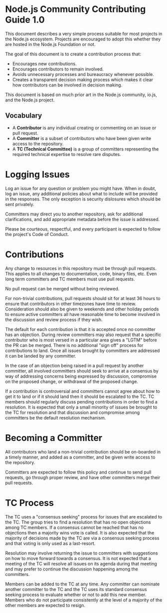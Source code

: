  # Node.js Community Contributing Guide 1.0

This document describes a very simple process suitable for most projects
in the Node.js ecosystem. Projects are encouraged to adopt this whether they
are hosted in the Node.js Foundation or not.

The goal of this document is to create a contribution process that:

* Encourages new contributions.
* Encourages contributors to remain involved.
* Avoids unnecessary processes and bureaucracy whenever possible.
* Creates a transparent decision making process which makes it clear how
contributors can be involved in decision making.

This document is based on much prior art in the Node.js community, io.js,
and the Node.js project.

## Vocabulary

* A **Contributor** is any individual creating or commenting on an issue or pull request.
* A **Committer** is a subset of contributors who have been given write access to the repository.
* A **TC (Technical Committee)** is a group of committers representing the required technical 
expertise to resolve rare disputes.

# Logging Issues

Log an issue for any question or problem you might have. When in doubt, log an issue, 
any additional policies about what to include will be provided in the responses. The only
exception is security dislosures which should be sent privately.

Committers may direct you to another repository, ask for additional clarifications, and
add appropriate metadata before the issue is addressed.

Please be courteous, respectful, and every participant is expected to follow the 
project's Code of Conduct.

# Contributions

Any change to resources in this repository must be through pull requests. This applies to all changes
to documentation, code, binary files, etc. Even long term committers and TC members must use
pull requests.

No pull request can be merged without being reviewed.

For non-trivial contributions, pull requests should sit for at least 36 hours to ensure that
contributors in other timezones have time to review. Consideration should also be given to 
weekends and other holiday periods to ensure active committers all have reasonable time to 
become involved in the discussion and review process if they wish.

The default for each contribution is that it is accepted once no committer has an objection.
During review committers may also request that a specific contributor who is most versed in a 
particular area gives a "LGTM" before the PR can be merged. There is no additional "sign off" 
process for contributions to land. Once all issues brought by committers are addressed it can 
be landed by any committer.

In the case of an objection being raised in a pull request by another committer, all involved 
committers should seek to arrive at a consensus by way of addressing concerns being expressed 
by discussion, compromise on the proposed change, or withdrawal of the proposed change.

If a contribution is controversial and committers cannot agree about how to get it to land
or if it should land then it should be escalated to the TC. TC members should regularly
discuss pending contributions in order to find a resolution. It is expected that only a 
small minority of issues be brought to the TC for resolution and that discussion and 
compromise among committers be the default resolution mechanism.

# Becoming a Committer

All contributors who land a non-trivial contribution should be on-boarded in a timely manner,
and added as a committer, and be given write access to the repository.

Committers are expected to follow this policy and continue to send pull requests, go through
proper review, and have other committers merge their pull requests.

# TC Process

The TC uses a "consensus seeking" process for issues that are escalated to the TC. 
The group tries to find a resolution that has no open objections among TC members.
If a consensus cannot be reached that has no objections then a majority wins vote
is called. It is also expected that the majority of decisions made by the TC are via 
a consensus seeking process and that voting is only used as a last-resort.

Resolution may involve returning the issue to committers with suggestions on how to 
move forward towards a consensus. It is not expected that a meeting of the TC 
will resolve all issues on its agenda during that meeting and may prefer to continue
the discussion happening among the committers.

Members can be added to the TC at any time. Any committer can nominate another committer
to the TC and the TC uses its standard consensus seeking process to evaluate whether or
not to add this new member. Members who do not participate consistently at the level of 
a majority of the other members are expected to resign.


